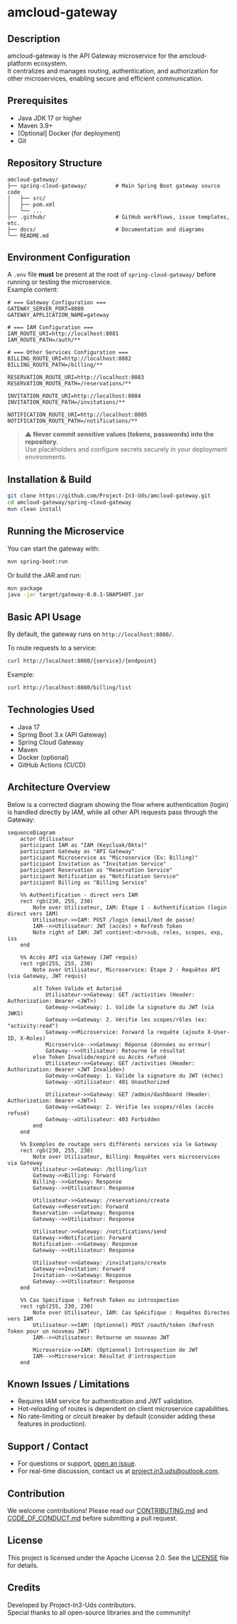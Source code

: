 # amcloud-gateway

## Description
amcloud-gateway is the API Gateway microservice for the amcloud-platform ecosystem.  
It centralizes and manages routing, authentication, and authorization for other microservices, enabling secure and efficient communication.

## Prerequisites

- Java JDK 17 or higher
- Maven 3.9+
- [Optional] Docker (for deployment)
- Git

## Repository Structure

```
amcloud-gateway/
├── spring-cloud-gateway/         # Main Spring Boot gateway source code
│   ├── src/
│   ├── pom.xml
│   └── ...
├── .github/                      # GitHub workflows, issue templates, etc.
├── docs/                         # Documentation and diagrams
└── README.md
```

## Environment Configuration

A `.env` file **must** be present at the root of `spring-cloud-gateway/` before running or testing the microservice.  
Example content:

```
# === Gateway Configuration ===
GATEWAY_SERVER_PORT=8080
GATEWAY_APPLICATION_NAME=gateway

# === IAM Configuration ===
IAM_ROUTE_URI=http://localhost:8081
IAM_ROUTE_PATH=/auth/**

# === Other Services Configuration ===
BILLING_ROUTE_URI=http://localhost:8082
BILLING_ROUTE_PATH=/billing/**

RESERVATION_ROUTE_URI=http://localhost:8083
RESERVATION_ROUTE_PATH=/reservations/**

INVITATION_ROUTE_URI=http://localhost:8084
INVITATION_ROUTE_PATH=/invitations/**

NOTIFICATION_ROUTE_URI=http://localhost:8085
NOTIFICATION_ROUTE_PATH=/notifications/**
```

> ⚠️ **Never commit sensitive values (tokens, passwords) into the repository.**  
> Use placeholders and configure secrets securely in your deployment environments.

## Installation & Build

```bash
git clone https://github.com/Project-In3-Uds/amcloud-gateway.git
cd amcloud-gateway/spring-cloud-gateway
mvn clean install
```

## Running the Microservice

You can start the gateway with:

```bash
mvn spring-boot:run
```

Or build the JAR and run:

```bash
mvn package
java -jar target/gateway-0.0.1-SNAPSHOT.jar
```

## Basic API Usage

By default, the gateway runs on `http://localhost:8080/`.

To route requests to a service:
```bash
curl http://localhost:8080/{service}/{endpoint}
```
Example:
```bash
curl http://localhost:8080/billing/list
```

## Technologies Used

- Java 17
- Spring Boot 3.x (API Gateway)
- Spring Cloud Gateway
- Maven
- Docker (optional)
- GitHub Actions (CI/CD)

## Architecture Overview

Below is a corrected diagram showing the flow where authentication (login) is handled directly by IAM, while all other API requests pass through the Gateway:

```mermaid
sequenceDiagram
    actor Utilisateur
    participant IAM as "IAM (Keycloak/Okta)"
    participant Gateway as "API Gateway"
    participant Microservice as "Microservice (Ex: Billing)"
    participant Invitation as "Invitation Service"
    participant Reservation as "Reservation Service"
    participant Notification as "Notification Service"
    participant Billing as "Billing Service"

    %% Authentification - direct vers IAM
    rect rgb(230, 255, 230)
        Note over Utilisateur, IAM: Étape 1 - Authentification (login direct vers IAM)
        Utilisateur->>IAM: POST /login (email/mot de passe)
        IAM-->>Utilisateur: JWT (accès) + Refresh Token
        Note right of IAM: JWT contient:<br>sub, roles, scopes, exp, iss
    end

    %% Accès API via Gateway (JWT requis)
    rect rgb(255, 255, 230)
        Note over Utilisateur, Microservice: Étape 2 - Requêtes API (via Gateway, JWT requis)

        alt Token Valide et Autorisé
            Utilisateur->>Gateway: GET /activities (Header: Authorization: Bearer <JWT>)
            Gateway->>Gateway: 1. Valide la signature du JWT (via JWKS)
            Gateway->>Gateway: 2. Vérifie les scopes/rôles (ex: "activity:read")
            Gateway->>Microservice: Forward la requête (ajoute X-User-ID, X-Roles)
            Microservice-->>Gateway: Réponse (données ou erreur)
            Gateway-->>Utilisateur: Retourne le résultat
        else Token Invalide/expiré ou Accès refusé
            Utilisateur->>Gateway: GET /activities (Header: Authorization: Bearer <JWT Invalide>)
            Gateway->>Gateway: 1. Valide la signature du JWT (échec)
            Gateway--xUtilisateur: 401 Unauthorized

            Utilisateur->>Gateway: GET /admin/dashboard (Header: Authorization: Bearer <JWT>)
            Gateway->>Gateway: 2. Vérifie les scopes/rôles (accès refusé)
            Gateway--xUtilisateur: 403 Forbidden
        end
    end

    %% Exemples de routage vers différents services via le Gateway
    rect rgb(230, 255, 230)
        Note over Utilisateur, Billing: Requêtes vers microservices via Gateway
        Utilisateur->>Gateway: /billing/list
        Gateway->>Billing: Forward
        Billing-->>Gateway: Response
        Gateway-->>Utilisateur: Response

        Utilisateur->>Gateway: /reservations/create
        Gateway->>Reservation: Forward
        Reservation-->>Gateway: Response
        Gateway-->>Utilisateur: Response

        Utilisateur->>Gateway: /notifications/send
        Gateway->>Notification: Forward
        Notification-->>Gateway: Response
        Gateway-->>Utilisateur: Response

        Utilisateur->>Gateway: /invitations/create
        Gateway->>Invitation: Forward
        Invitation-->>Gateway: Response
        Gateway-->>Utilisateur: Response
    end

    %% Cas Spécifique : Refresh Token ou introspection
    rect rgb(255, 230, 230)
        Note over Utilisateur, IAM: Cas Spécifique : Requêtes Directes vers IAM
        Utilisateur->>IAM: (Optionnel) POST /oauth/token (Refresh Token pour un nouveau JWT)
        IAM-->>Utilisateur: Retourne un nouveau JWT

        Microservice->>IAM: (Optionnel) Introspection de JWT
        IAM-->>Microservice: Résultat d'introspection
    end
```

## Known Issues / Limitations

- Requires IAM service for authentication and JWT validation.
- Hot-reloading of routes is dependent on client microservice capabilities.
- No rate-limiting or circuit breaker by default (consider adding these features in production).

## Support / Contact

- For questions or support, [open an issue](https://github.com/Project-In3-Uds/amcloud-gateway/issues).
- For real-time discussion, contact us at project.in3.uds@outlook.com.

## Contribution

We welcome contributions! Please read our [CONTRIBUTING.md](CONTRIBUTING.md) and [CODE_OF_CONDUCT.md](CODE_OF_CONDUCT.md) before submitting a pull request.

## License

This project is licensed under the Apache License 2.0. See the [LICENSE](LICENSE) file for details.

## Credits

Developed by Project-In3-Uds contributors.  
Special thanks to all open-source libraries and the community!